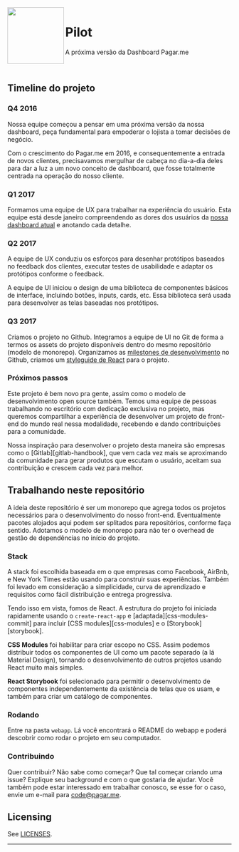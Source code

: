 <img src="https://cdn.rawgit.com/pagarme/brand/9ec30d3d4a6dd8b799bca1c25f60fb123ad66d5b/logo-circle.svg" width="127px" height="127px" align="left"/>

# Pilot

A próxima versão da Dashboard Pagar.me

<br>


## Timeline do projeto

### Q4 2016

Nossa equipe começou a pensar em uma próxima versão da nossa dashboard,
peça fundamental para empoderar o lojista a tomar decisões de negócio.

Com o crescimento do Pagar.me em 2016, e consequentemente a entrada de
novos clientes, precisavamos mergulhar de cabeça no dia-a-dia deles para
dar a luz a um novo conceito de dashboard, que fosse totalmente centrada
na operação do nosso cliente.

### Q1 2017

Formamos uma equipe de UX para trabalhar na experiência do usuário.
Esta equipe está desde janeiro compreendendo as dores dos usuários da
[nossa dashboard atual][dashboard-pagarme] e anotando cada detalhe.

### Q2 2017

A equipe de UX conduziu os esforços para desenhar protótipos baseados
no feedback dos clientes, executar testes de usabilidade e adaptar os
protótipos conforme o feedback.

A equipe de UI iniciou o design de uma biblioteca de componentes básicos
de interface, incluindo botões, inputs, cards, etc. Essa biblioteca será
usada para desenvolver as telas baseadas nos protótipos.

### Q3 2017

Criamos o projeto no Github. Integramos a equipe de UI no Git de forma a
termos os assets do projeto disponíveis dentro do mesmo repositório (modelo
de monorepo). Organizamos as [milestones de desenvolvimento][milestones]
no Github, criamos um [styleguide de React][react-styleguide] para o
projeto.

### Próximos passos

Este projeto é bem novo pra gente, assim como o modelo de desenvolvimento
open source também. Temos uma equipe de pessoas trabalhando no escritório
com dedicação exclusiva no projeto, mas queremos compartilhar a experiência
de desenvolver um projeto de front-end do mundo real nessa modalidade,
recebendo e dando contribuições para a comunidade.

Nossa inspiração para desenvolver o projeto desta maneira são empresas
como o [Gitlab][gitlab-handbook], que vem cada vez mais se aproximando
da comunidade para gerar produtos que escutam o usuário, aceitam sua
contribuição e crescem cada vez para melhor.

## Trabalhando neste repositório

A ideia deste repositório é ser um monorepo que agrega todos os projetos
necessários para o desenvolvimento do nosso front-end. Eventualmente
pacotes alojados aqui podem ser splitados para repositórios, conforme
faça sentido. Adotamos o modelo de monorepo para não ter o overhead de
gestão de dependências no início do projeto.

### Stack

A stack foi escolhida baseada em o que empresas como Facebook, AirBnb,
e New York Times estão usando para construir suas experiências. Também foi
levado em consideração a simplicidade, curva de aprendizado e requisitos
como fácil distribuição e entrega progressiva.

Tendo isso em vista, fomos de React. A estrutura do projeto foi iniciada
rapidamente usando o `create-react-app` e [adaptada][css-modules-commit]
para incluir [CSS modules][css-modules] e o [Storybook][storybook].

**CSS Modules** foi habilitar para criar escopo no CSS. Assim podemos
distribuir todos os componentes de UI como um pacote separado (a lá
Material Design), tornando o desenvolvimento de outros projetos usando
React muito mais simples.

**React Storybook** foi selecionado para permitir o desenvolvimento de
componentes independentemente da existência de telas que os usam, e
também para criar um catálogo de componentes.

### Rodando

Entre na pasta `webapp`. Lá você encontrará o README do webapp e poderá
descobrir como rodar o projeto em seu computador.

### Contribuindo

Quer contribuir? Não sabe como começar? Que tal começar criando uma issue?
Explique seu background e com o que gostaria de ajudar. Você também pode
estar interessado em trabalhar conosco, se esse for o caso, envie um e-mail
para code@pagar.me.

## Licensing

See [LICENSES](LICENSES.md).

---

[milestones]: https://github.com/pagarme/pilot/milestones
[dashboard-pagarme]: https://dashboard.pagar.me
[react-styleguide]: https://github.com/pagarme/react-style-guide

[code-of-conduct]: /CODE_OF_CONDUCT.md
